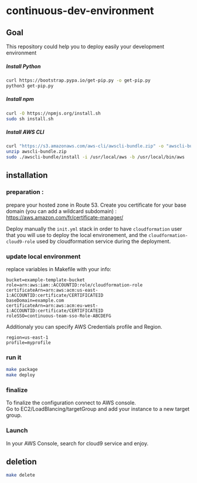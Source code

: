 # continuous-dev-environment

## Goal

This repository could help you to deploy easily your development environment

##### Install Python

```bash
curl https://bootstrap.pypa.io/get-pip.py -o get-pip.py
python3 get-pip.py
```

##### Install npm

```bash
curl -O https://npmjs.org/install.sh
sudo sh install.sh
```

##### Install AWS CLI

```bash
curl "https://s3.amazonaws.com/aws-cli/awscli-bundle.zip" -o "awscli-bundle.zip"
unzip awscli-bundle.zip
sudo ./awscli-bundle/install -i /usr/local/aws -b /usr/local/bin/aws
```

## installation

### preparation :

prepare your hosted zone in Route 53.
Create you certificate for your base domain
(you can add a wildcard subdomain) : https://aws.amazon.com/fr/certificate-manager/

Deploy manually the `init.yml` stack in order to have `cloudformation` user that you will use to deploy the local environement, and the `cloudformation-cloud9-role` used by cloudformation service during the deployment.

### update local environment

replace variables in Makefile with your info:

```
bucket=example-template-bucket
role=arn:aws:iam::ACCOUNTID:role/cloudformation-role
certificateArn=arn:aws:acm:us-east-1:ACCOUNTID:certificate/CERTIFICATEID
baseDomain=example.com
certificateArn=arn:aws:acm:eu-west-1:ACCOUNTID:certificate/CERTIFICATEID
roleSSO=continuous-team-sso-Role-ABCDEFG
```

Additionaly you can specify AWS Credentials profile and Region.

```
region=us-east-1
profile=myprofile
```

### run it

```bash
make package
make deploy
```

### finalize

To finalize the configuration connect to AWS console.  
Go to EC2/LoadBlancing/targetGroup and add your instance to a new target group.

### Launch

In your AWS Console, search for cloud9 service and enjoy.

## deletion

```bash
make delete
```
